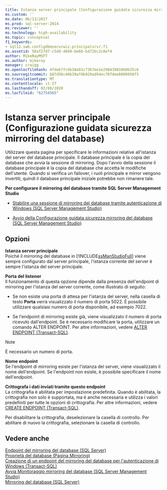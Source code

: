 ```yaml
---
title: Istanza server principale (Configurazione guidata sicurezza mirroring del database) | Microsoft Docs
ms.custom: ''
ms.date: 06/13/2017
ms.prod: sql-server-2014
ms.reviewer: ''
ms.technology: high-availability
ms.topic: conceptual
f1_keywords:
- sql12.swb.configdbmsecurwiz.principalsrvr.f1
ms.assetid: 58af27d7-c5dd-4669-be6b-b472bc2c8ef4
author: MikeRayMSFT
ms.author: mikeray
manager: craigg
ms.openlocfilehash: 4fde67fc6b38e81c7367ee1e298439810b0b35c6
ms.sourcegitcommit: b87d36c46b39af8b929ad94ec707dee8800950f5
ms.translationtype: MT
ms.contentlocale: it-IT
ms.lasthandoff: 02/08/2020
ms.locfileid: "62754565"
---
```

# <a name="principal-server-instance-configure-database-mirroring-security-wizard"></a>Istanza server principale (Configurazione guidata sicurezza mirroring del database)
  Utilizzare questa pagina per specificare le informazioni relative all'istanza del server del database principale. Il database principale è la copia del database che avvia la sessione di mirroring. Dopo l'avvio della sessione il database principale è la copia del database che accetta le modifiche dell'utente. Quando si verifica un failover, i ruoli principale e mirror vengono invertiti, quindi il database principale iniziale potrebbe non rimanere tale.  
  
 **Per configurare il mirroring del database tramite SQL Server Management Studio**  
  
-   [Stabilire una sessione di mirroring del database tramite autenticazione di Windows &#40;SQL Server Management Studio&#41;](establish-database-mirroring-session-windows-authentication.md)  
  
-   [Avvio della Configurazione guidata sicurezza mirroring del database &#40;SQL Server Management Studio&#41;](start-the-configuring-database-mirroring-security-wizard.md)  
  
## <a name="options"></a>Opzioni  
 **Istanza server principale**  
 Poiché il mirroring del database in [!INCLUDE[ssManStudioFull](../../includes/ssmanstudiofull-md.md)] viene sempre configurato dal server principale, l'istanza corrente del server è sempre l'istanza del server principale.  
  
 **Porta del listener**  
 Il funzionamento di questa opzione dipende dalla presenza dell'endpoint di mirroring per l'istanza del server corrente, come illustrato di seguito:  
  
-   Se non esiste una porta di attesa per l'istanza del server, nella casella di testo **Porta** verrà visualizzato il numero di porta 5022. È possibile utilizzare qualsiasi numero di porta disponibile, ad esempio 7022.  
  
-   Se l'endpoint di mirroring esiste già, viene visualizzato il numero di porta ricevuto dall'endpoint. Se è necessario modificare la porta, utilizzare un comando ALTER ENDPOINT. Per altre informazioni, vedere [ALTER ENDPOINT &#40;Transact-SQL&#41;](/sql/t-sql/statements/alter-endpoint-transact-sql).  
  
> [!NOTE]  
>  È necessario un numero di porta.  
  
 **Nome endpoint**  
 Se l'endpoint di mirroring esiste per l'istanza del server, viene visualizzato il nome dell'endpoint. Se l'endpoint non esiste, è possibile specificare il nome dell'endpoint.  
  
 **Crittografa i dati inviati tramite questo endpoint**  
 La crittografia è abilitata per impostazione predefinita. Quando è abilitata, la crittografia non solo è supportata, ma è anche necessaria e utilizza i valori predefiniti per tutte le opzioni di crittografia. Per altre informazioni, vedere [CREATE ENDPOINT &#40;Transact-SQL&#41;](/sql/t-sql/statements/create-endpoint-transact-sql).  
  
 Per disabilitare la crittografia, deselezionare la casella di controllo. Per abilitare di nuovo la crittografia, selezionare la casella di controllo.  
  
## <a name="see-also"></a>Vedere anche  
 [Endpoint del mirroring del database &#40;SQL Server&#41;](the-database-mirroring-endpoint-sql-server.md)   
 [Proprietà del database &#40;Pagina Mirroring&#41;](../../relational-databases/databases/database-properties-mirroring-page.md)   
 [Creazione di un endpoint del mirroring del database per l'autenticazione di Windows &#40;Transact-SQL&#41;](create-a-database-mirroring-endpoint-for-windows-authentication-transact-sql.md)   
 [Avvia Monitoraggio mirroring del database &#40;SQL Server Management Studio&#41;](../database-mirroring/start-database-mirroring-monitor-sql-server-management-studio.md)   
 [Mirroring del database &#40;SQL Server&#41;](database-mirroring-sql-server.md)  
  
  
